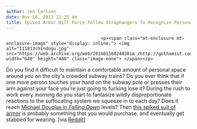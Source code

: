```yaml
---
author: Jen Carlson
date: Nov 18, 2013 11:25 am
title: Spiked Armor Will Force Fellow Straphangers To Recognize Personal Space
---
```


	
										<p><span class="mt-enclosure mt-enclosure-image" style="display: inline;"> <img alt="111813chindogu.jpg" src="https://web.archive.org/web/20160116024028im_/http://gothamist.com/attachments/arts_jen/111813chindogu.jpg" width="640" height="480" class="image-none"> </span></p>

<p>Do you find it difficult to maintain a comfortable amount of personal space around you on the city&apos;s crowded subway trains? Do you ever think that if one more person touches your hand on the subway pole or presses their arm against your face you&apos;re just going to fucking lose it? During the rush to work every morning do you start to fantasize wildly disproportionate reactions to the suffocating system we squeeze in to each day? Does it reach <a href="https://web.archive.org/web/20160116024028/http://www.youtube.com/watch?v=-eREiQhBDIk">Michael Douglas in <em>Falling Down</em></a> levels? Then <a href="https://web.archive.org/web/20160116024028/http://blog.nus.edu.sg/nusid/files/2011/03/Chindogu-Workshop_Page_31.jpg">this spiked suit of armor</a> is probably something that you would purchase, and eventually get stabbed for wearing. [via <a href="https://web.archive.org/web/20160116024028/http://www.reddit.com/r/nyc/comments/1qugs3/well_this_product_cures_a_lot_of_subway_problems/">Reddit</a>]</p>					
										
									
				